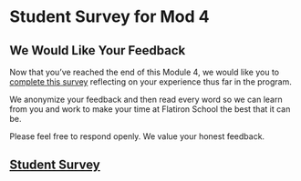 # Student Survey for Mod 4

## We Would Like Your Feedback

Now that you’ve reached the end of this Module 4, we would like you to
[complete this survey][survey] reflecting on your experience thus far in the
program.

We anonymize your feedback and then read every word so we can learn from you and
work to make your time at Flatiron School the best that it can be.

Please feel free to respond openly. We value your honest feedback.

## [Student Survey][survey]

[survey]: https://flatironschoolforms.formstack.com/forms/student_survey?Discipline=Software%20Engineering
